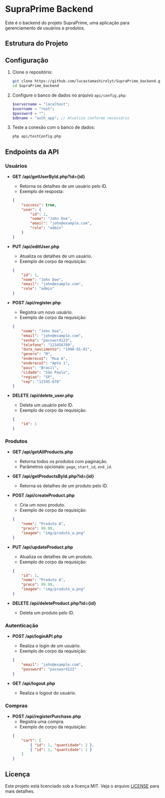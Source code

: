 # SupraPrime Backend

Este é o backend do projeto SupraPrime, uma aplicação para gerenciamento de usuários e produtos.

## Estrutura do Projeto


## Configuração

1. Clone o repositório:
    ```sh
    git clone https://github.com/lucastamashirolyt/SupraPrime_backend.git
    cd SupraPrime_backend
    ```

2. Configure o banco de dados no arquivo `api/config.php`:
    ```php
    $servername = "localhost";
    $username = "root";
    $password = "";
    $dbname = "auth_app"; // Atualize conforme necessário
    ```

3. Teste a conexão com o banco de dados:
    ```sh
    php api/testConfig.php
    ```

## Endpoints da API

### Usuários

- **GET /api/getUserById.php?id={id}**
    - Retorna os detalhes de um usuário pelo ID.
    - Exemplo de resposta:
    ```json
    {
        "success": true,
        "user": {
            "id": 1,
            "nome": "John Doe",
            "email": "john@example.com",
            "role": "admin"
        }
    }
    ```

- **PUT /api/editUser.php**
    - Atualiza os detalhes de um usuário.
    - Exemplo de corpo da requisição:
    ```json
    {
        "id": 1,
        "nome": "John Doe",
        "email": "john@example.com",
        "role": "admin"
    }
    ```

- **POST /api/register.php**
    - Registra um novo usuário.
    - Exemplo de corpo da requisição:
    ```json
    {
        "nome": "John Doe",
        "email": "john@example.com",
        "senha": "password123",
        "telefone": "123456789",
        "data_nascimento": "1990-01-01",
        "genero": "M",
        "endereco1": "Rua A",
        "endereco2": "Apto 1",
        "pais": "Brasil",
        "cidade": "São Paulo",
        "regiao": "SP",
        "cep": "12345-678"
    }
    ```

- **DELETE /api/delete_user.php**
    - Deleta um usuário pelo ID.
    - Exemplo de corpo da requisição:
    ```json
    {
        "id": 1
    }
    ```

### Produtos

- **GET /api/getAllProducts.php**
    - Retorna todos os produtos com paginação.
    - Parâmetros opcionais: `page`, `start_id`, `end_id`.

- **GET /api/getProductsById.php?id={id}**
    - Retorna os detalhes de um produto pelo ID.

- **POST /api/createProduct.php**
    - Cria um novo produto.
    - Exemplo de corpo da requisição:
    ```json
    {
        "nome": "Produto A",
        "preco": 99.99,
        "imagem": "img/produto_a.png"
    }
    ```

- **PUT /api/updateProduct.php**
    - Atualiza os detalhes de um produto.
    - Exemplo de corpo da requisição:
    ```json
    {
        "id": 1,
        "nome": "Produto A",
        "preco": 99.99,
        "imagem": "img/produto_a.png"
    }
    ```

- **DELETE /api/deleteProduct.php?id={id}**
    - Deleta um produto pelo ID.

### Autenticação

- **POST /api/loginAPI.php**
    - Realiza o login de um usuário.
    - Exemplo de corpo da requisição:
    ```json
    {
        "email": "john@example.com",
        "password": "password123"
    }
    ```

- **GET /api/logout.php**
    - Realiza o logout do usuário.

### Compras

- **POST /api/registerPurchase.php**
    - Registra uma compra.
    - Exemplo de corpo da requisição:
    ```json
    {
        "cart": [
            { "id": 1, "quantidade": 2 },
            { "id": 2, "quantidade": 1 }
        ]
    }
    ```

## Licença

Este projeto está licenciado sob a licença MIT. Veja o arquivo [LICENSE](LICENSE) para mais detalhes.